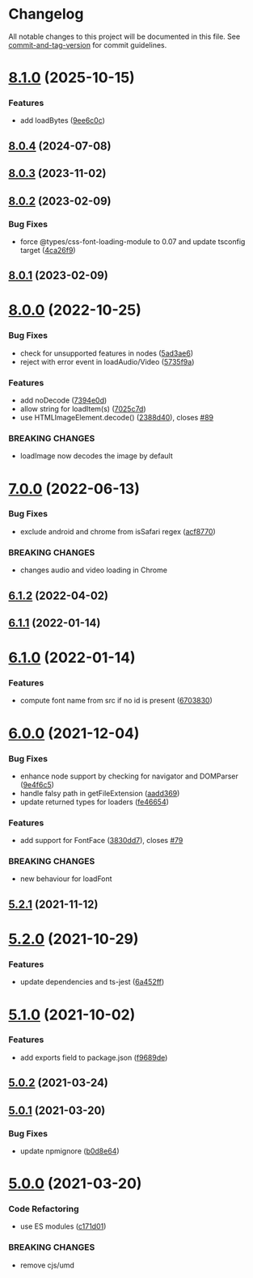 # Changelog

All notable changes to this project will be documented in this file. See [commit-and-tag-version](https://github.com/absolute-version/commit-and-tag-version) for commit guidelines.

# [8.1.0](https://github.com/dmnsgn/async-preloader/compare/v8.0.4...v8.1.0) (2025-10-15)


### Features

* add loadBytes ([9ee6c0c](https://github.com/dmnsgn/async-preloader/commit/9ee6c0c1b477ce5e04d1946405951641c58d2f80))



## [8.0.4](https://github.com/dmnsgn/async-preloader/compare/v8.0.3...v8.0.4) (2024-07-08)



## [8.0.3](https://github.com/dmnsgn/async-preloader/compare/v8.0.2...v8.0.3) (2023-11-02)



## [8.0.2](https://github.com/dmnsgn/async-preloader/compare/v8.0.1...v8.0.2) (2023-02-09)


### Bug Fixes

* force @types/css-font-loading-module to 0.07 and update tsconfig target ([4ca26f9](https://github.com/dmnsgn/async-preloader/commit/4ca26f9f51ffb28b025c49c7cee28e5e1f6fc670))



## [8.0.1](https://github.com/dmnsgn/async-preloader/compare/v8.0.0...v8.0.1) (2023-02-09)



# [8.0.0](https://github.com/dmnsgn/async-preloader/compare/v7.0.0...v8.0.0) (2022-10-25)


### Bug Fixes

* check for unsupported features in nodes ([5ad3ae6](https://github.com/dmnsgn/async-preloader/commit/5ad3ae6e2c7e613f4c2be6d6d6a6830ec92801b2))
* reject with error event in loadAudio/Video ([5735f9a](https://github.com/dmnsgn/async-preloader/commit/5735f9a6bf040308bbc436a828e5f39d1aa30fa0))


### Features

* add noDecode ([7394e0d](https://github.com/dmnsgn/async-preloader/commit/7394e0d200a546d1c480866c3d8d5a711d5d1d2a))
* allow string for loadItem(s) ([7025c7d](https://github.com/dmnsgn/async-preloader/commit/7025c7d95f885b01c1121e1e8de877b61aa8ca81))
* use HTMLImageElement.decode() ([2388d40](https://github.com/dmnsgn/async-preloader/commit/2388d40d5fd134efab2ea01a67acb1574d91be64)), closes [#89](https://github.com/dmnsgn/async-preloader/issues/89)


### BREAKING CHANGES

* loadImage now decodes the image by default



# [7.0.0](https://github.com/dmnsgn/async-preloader/compare/v6.1.2...v7.0.0) (2022-06-13)


### Bug Fixes

* exclude android and chrome from isSafari regex ([acf8770](https://github.com/dmnsgn/async-preloader/commit/acf87707d3a6cbb099b990b88a1bb4de42d7c4d6))


### BREAKING CHANGES

* changes audio and video loading in Chrome



## [6.1.2](https://github.com/dmnsgn/async-preloader/compare/v6.1.1...v6.1.2) (2022-04-02)



## [6.1.1](https://github.com/dmnsgn/async-preloader/compare/v6.1.0...v6.1.1) (2022-01-14)



# [6.1.0](https://github.com/dmnsgn/async-preloader/compare/v6.0.0...v6.1.0) (2022-01-14)


### Features

* compute font name from src if no id is present ([6703830](https://github.com/dmnsgn/async-preloader/commit/6703830085a40a360e5ce6539614d2361c1c38ec))



# [6.0.0](https://github.com/dmnsgn/async-preloader/compare/v5.2.1...v6.0.0) (2021-12-04)


### Bug Fixes

* enhance node support by checking for navigator and DOMParser ([9e4f6c5](https://github.com/dmnsgn/async-preloader/commit/9e4f6c555ea82950d446f4db0146c0ffe99db9c4))
* handle falsy path in getFileExtension ([aadd369](https://github.com/dmnsgn/async-preloader/commit/aadd36949ce2fbec3fa2aa23b782be35e17ad672))
* update returned types for loaders ([fe46654](https://github.com/dmnsgn/async-preloader/commit/fe4665488645f1b3708afaeaf7dfc13d0d416f5c))


### Features

* add support for FontFace ([3830dd7](https://github.com/dmnsgn/async-preloader/commit/3830dd78a0231e3fc87e452036403f27bf2509e8)), closes [#79](https://github.com/dmnsgn/async-preloader/issues/79)


### BREAKING CHANGES

* new behaviour for loadFont



## [5.2.1](https://github.com/dmnsgn/async-preloader/compare/v5.2.0...v5.2.1) (2021-11-12)



# [5.2.0](https://github.com/dmnsgn/async-preloader/compare/v5.1.0...v5.2.0) (2021-10-29)


### Features

* update dependencies and ts-jest ([6a452ff](https://github.com/dmnsgn/async-preloader/commit/6a452ffd35f11e5085d4b3945c180b81fb933815))



# [5.1.0](https://github.com/dmnsgn/async-preloader/compare/v5.0.2...v5.1.0) (2021-10-02)


### Features

* add exports field to package.json ([f9689de](https://github.com/dmnsgn/async-preloader/commit/f9689de1dada6c2b0140a1e5821c4eb869ee47d8))



## [5.0.2](https://github.com/dmnsgn/async-preloader/compare/v5.0.1...v5.0.2) (2021-03-24)



## [5.0.1](https://github.com/dmnsgn/async-preloader/compare/v5.0.0...v5.0.1) (2021-03-20)


### Bug Fixes

* update npmignore ([b0d8e64](https://github.com/dmnsgn/async-preloader/commit/b0d8e64d4c4de183c9e61f78feab21731cd8f1e0))



# [5.0.0](https://github.com/dmnsgn/async-preloader/compare/v4.9.2...v5.0.0) (2021-03-20)


### Code Refactoring

* use ES modules ([c171d01](https://github.com/dmnsgn/async-preloader/commit/c171d0178f27b5e04fff7ea02260517b062e9e24))


### BREAKING CHANGES

* remove cjs/umd
